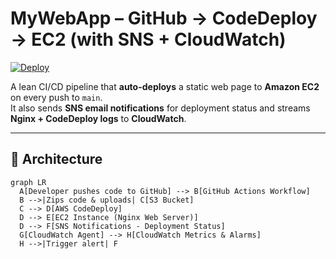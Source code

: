 # MyWebApp – GitHub → CodeDeploy → EC2 (with SNS + CloudWatch)

[![Deploy](https://github.com/khqayyum/mywebapp/actions/workflows/deploy.yml/badge.svg)](./.github/workflows/deploy.yml)

A lean CI/CD pipeline that **auto-deploys** a static web page to **Amazon EC2** on every push to `main`.  
It also sends **SNS email notifications** for deployment status and streams **Nginx + CodeDeploy logs** to **CloudWatch**.

---

## 🧱 Architecture
```mermaid
graph LR
  A[Developer pushes code to GitHub] --> B[GitHub Actions Workflow]
  B -->|Zips code & uploads| C[S3 Bucket]
  C --> D[AWS CodeDeploy]
  D --> E[EC2 Instance (Nginx Web Server)]
  D --> F[SNS Notifications - Deployment Status]
  G[CloudWatch Agent] --> H[CloudWatch Metrics & Alarms]
  H -->|Trigger alert| F
```

